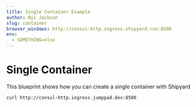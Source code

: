 ```yaml
---
title: Single Container Example
author: Nic Jackson
slug: container
browser_windows: http://consul-http.ingress.shipyard.run:8500
env:
  - SOMETHING=else
---
```


# Single Container

This blueprint shows how you can create a single container with Shipyard

```shell
curl http://consul-http.ingress.jumppad.dev:8500
```
